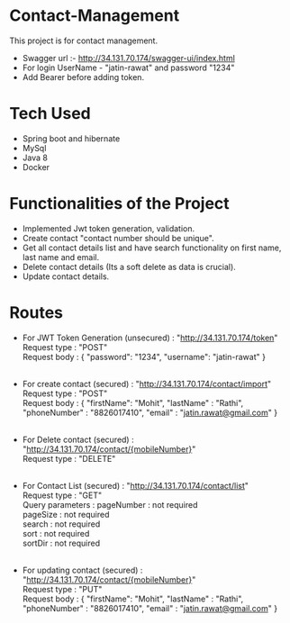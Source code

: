 # Contact-Management

This project is for contact management.
* Swagger url :- http://34.131.70.174/swagger-ui/index.html
* For login UserName - "jatin-rawat" and password "1234"
* Add Bearer before adding token.

<h1>Tech Used</h1>

* Spring boot and hibernate<br>
* MySql <br>
* Java 8 <br>
* Docker <br>

<h1> Functionalities of the Project </h1>

* Implemented Jwt token generation, validation. <br>
* Create contact "contact number should be unique". <br>
* Get all contact details list and have search functionality on first name, last name and email. <br>
* Delete contact details (Its a soft delete as data is crucial). <br>
* Update contact details.

<h1> Routes </h1>

* For JWT Token Generation (unsecured) : "http://34.131.70.174/token" <br>
  Request type : "POST" <br>
  Request body : {
  "password": "1234",
  "username": "jatin-rawat"
  }<br><br>

* For create contact (secured) : "http://34.131.70.174/contact/import"  <br>
  Request type : "POST" <br>
  Request body : {
  "firstName": "Mohit",
  "lastName" : "Rathi",
  "phoneNumber" : "8826017410",
  "email" : "jatin.rawat@gmail.com"
  }<br><br>

* For Delete contact (secured) : "http://34.131.70.174/contact/{mobileNumber}"  <br>
  Request type : "DELETE" <br><br>

* For Contact List (secured) : "http://34.131.70.174/contact/list" <br>
  Request type : "GET" <br>
  Query parameters : pageNumber : not required<br>
                     pageSize : not required<br>
                     search : not required<br>
                     sort : not required<br>
                     sortDir : not required<br><br>

* For updating contact (secured) : "http://34.131.70.174/contact/{mobileNumber}" <br>
  Request type : "PUT" <br>
  Request body : {
  "firstName": "Mohit",
  "lastName" : "Rathi",
  "phoneNumber" : "8826017410",
  "email" : "jatin.rawat@gmail.com"
  }<br><br>
  
 